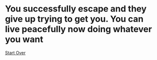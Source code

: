 # You successfully escape and they give up trying to get you. You can live peacefully now doing whatever you want

[Start Over](../wakeup.md)

